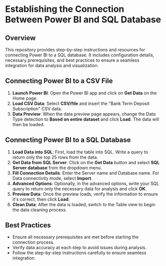 # Establishing the Connection Between Power BI and SQL Database

## Overview

This repository provides step-by-step instructions and resources for connecting Power BI to a SQL database. It includes configuration details, necessary prerequisites, and best practices to ensure a seamless integration for data analysis and visualization.

## Connecting Power BI to a CSV File

1. **Launch Power BI**: Open the Power BI app and click on **Get Data** on the Home page.
2. **Load CSV Data**: Select **CSV/file** and insert the "Bank Term Deposit Subscription" CSV data.
3. **Data Preview**: When the data preview page appears, change the Data Type detection to **Based on entire dataset** and click **Load**. The data will then be loaded.

## Connecting Power BI to a SQL Database

1. **Load Data into SQL**: First, load the table into SQL. Write a query to return only the top 25 rows from the data.
2. **Get Data from SQL Server**: Click on the **Get Data** button and select **SQL Server database** from the dropdown menu.
3. **Fill Connection Details**: Enter the Server name and Database name. For Data connectivity mode, select **Import**.
4. **Advanced Options**: Optionally, in the advanced options, write your SQL query to return only the necessary data for analysis and click **OK**.
5. **Preview Data**: Once the preview loads, verify the information to ensure it's correct, then click **Load**.
6. **Clean Data**: After the data is loaded, switch to the Table view to begin the data cleaning process.

## Best Practices

- Ensure all necessary prerequisites are met before starting the connection process.
- Verify data accuracy at each step to avoid issues during analysis.
- Follow the step-by-step instructions carefully to ensure seamless integration.
